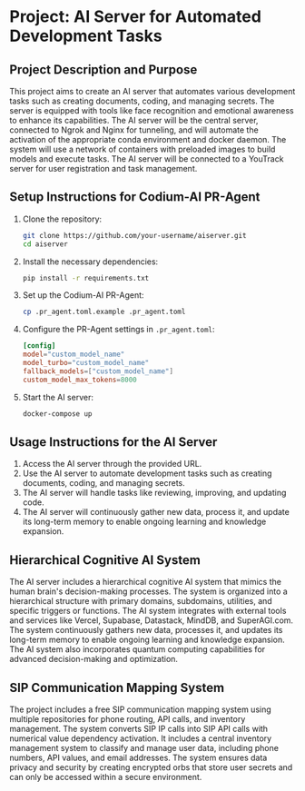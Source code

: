 # Project: AI Server for Automated Development Tasks

## Project Description and Purpose

This project aims to create an AI server that automates various development tasks such as creating documents, coding, and managing secrets. The server is equipped with tools like face recognition and emotional awareness to enhance its capabilities. The AI server will be the central server, connected to Ngrok and Nginx for tunneling, and will automate the activation of the appropriate conda environment and docker daemon. The system will use a network of containers with preloaded images to build models and execute tasks. The AI server will be connected to a YouTrack server for user registration and task management.

## Setup Instructions for Codium-AI PR-Agent

1. Clone the repository:
   ```bash
   git clone https://github.com/your-username/aiserver.git
   cd aiserver
   ```

2. Install the necessary dependencies:
   ```bash
   pip install -r requirements.txt
   ```

3. Set up the Codium-AI PR-Agent:
   ```bash
   cp .pr_agent.toml.example .pr_agent.toml
   ```

4. Configure the PR-Agent settings in `.pr_agent.toml`:
   ```toml
   [config]
   model="custom_model_name"
   model_turbo="custom_model_name"
   fallback_models=["custom_model_name"]
   custom_model_max_tokens=8000
   ```

5. Start the AI server:
   ```bash
   docker-compose up
   ```

## Usage Instructions for the AI Server

1. Access the AI server through the provided URL.
2. Use the AI server to automate development tasks such as creating documents, coding, and managing secrets.
3. The AI server will handle tasks like reviewing, improving, and updating code.
4. The AI server will continuously gather new data, process it, and update its long-term memory to enable ongoing learning and knowledge expansion.

## Hierarchical Cognitive AI System

The AI server includes a hierarchical cognitive AI system that mimics the human brain's decision-making processes. The system is organized into a hierarchical structure with primary domains, subdomains, utilities, and specific triggers or functions. The AI system integrates with external tools and services like Vercel, Supabase, Datastack, MindDB, and SuperAGI.com. The system continuously gathers new data, processes it, and updates its long-term memory to enable ongoing learning and knowledge expansion. The AI system also incorporates quantum computing capabilities for advanced decision-making and optimization.

## SIP Communication Mapping System

The project includes a free SIP communication mapping system using multiple repositories for phone routing, API calls, and inventory management. The system converts SIP IP calls into SIP API calls with numerical value dependency activation. It includes a central inventory management system to classify and manage user data, including phone numbers, API values, and email addresses. The system ensures data privacy and security by creating encrypted orbs that store user secrets and can only be accessed within a secure environment.
